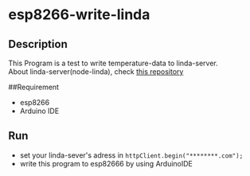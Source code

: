 # esp8266-write-linda

## Description
This Program is a test to write temperature-data to linda-server.  
About linda-server(node-linda), check [this repository](https://github.com/node-linda/linda)

##Requirement
* esp8266
* Arduino IDE

## Run
* set your linda-sever's adress in `httpClient.begin("********.com");`
* write this program to esp82666 by using ArduinoIDE
